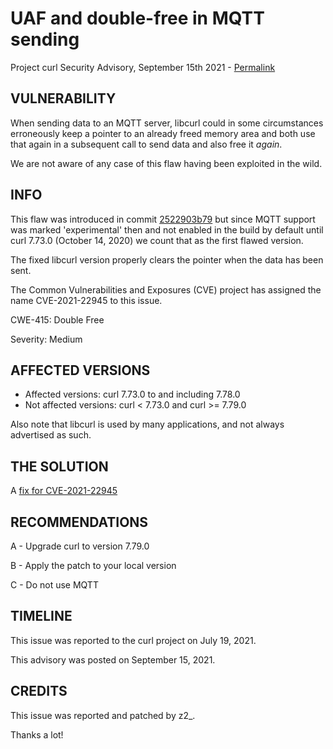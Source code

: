 UAF and double-free in MQTT sending
===================================

Project curl Security Advisory, September 15th 2021 -
[Permalink](https://curl.se/docs/CVE-2021-22945.html)

VULNERABILITY
-------------

When sending data to an MQTT server, libcurl could in some circumstances
erroneously keep a pointer to an already freed memory area and both use that
again in a subsequent call to send data and also free it *again*.

We are not aware of any case of this flaw having been exploited in the wild.

INFO
----

This flaw was introduced in commit
[2522903b79](https://github.com/curl/curl/commit/2522903b79) but since MQTT
support was marked 'experimental' then and not enabled in the build by default
until curl 7.73.0 (October 14, 2020) we count that as the first flawed
version.

The fixed libcurl version properly clears the pointer when the data has been
sent.

The Common Vulnerabilities and Exposures (CVE) project has assigned the name
CVE-2021-22945 to this issue.

CWE-415: Double Free

Severity: Medium

AFFECTED VERSIONS
-----------------

- Affected versions: curl 7.73.0 to and including 7.78.0
- Not affected versions: curl < 7.73.0 and curl >= 7.79.0

Also note that libcurl is used by many applications, and not always advertised
as such.

THE SOLUTION
------------

A [fix for CVE-2021-22945](https://github.com/curl/curl/commit/43157490a5054bd)

RECOMMENDATIONS
--------------

 A - Upgrade curl to version 7.79.0

 B - Apply the patch to your local version
 
 C - Do not use MQTT

TIMELINE
--------

This issue was reported to the curl project on July 19, 2021.

This advisory was posted on September 15, 2021.

CREDITS
-------

This issue was reported and patched by z2_.

Thanks a lot!

